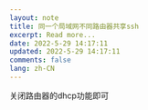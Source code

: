 ```yaml
---
layout: note
title: 同一个局域网不同路由器共享ssh
excerpt: Read more...
date: 2022-5-29 14:17:11
updated: 2022-5-29 14:17:11
comments: false
lang: zh-CN
---
```


关闭路由器的dhcp功能即可
  